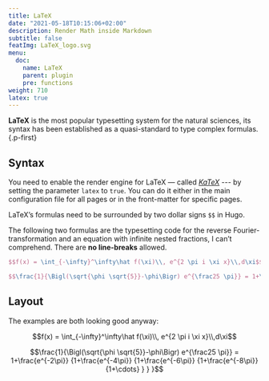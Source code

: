 ```yaml
---
title: LaTeX
date: "2021-05-18T10:15:06+02:00"
description: Render Math inside Markdown
subtitle: false
featImg: LaTeX_logo.svg
menu:
  doc:
    name: LaTeX
    parent: plugin
    pre: functions
weight: 710
latex: true
---
```


**LaTeX** is the most popular typesetting system for the natural sciences, its syntax has been established as a quasi-standard to type complex formulas.
{.p-first} <!--more-->

## Syntax

You need to enable the render engine for LaTeX — called [_KaTeX_][katex] --- by setting the parameter `latex` to `true`. You can do it either in the main configuration file for all pages or in the front-matter for specific pages.

LaTeX’s formulas need to be surrounded by two dollar signs `$$` in Hugo.

The following two formulas are the typesetting code for the reverse Fourier-transformation and an equation with infinite nested fractions, I can’t comprehend. There are **no line-breaks** allowed.

```latex
$$f(x) = \int_{-\infty}^\infty\hat f(\xi)\\, e^{2 \pi i \xi x}\\,d\xi$$

$$\frac{1}{\Bigl(\sqrt{\phi \sqrt{5}}-\phi\Bigr) e^{\frac25 \pi}} = 1+\frac{e^{-2\pi}} {1+\frac{e^{-4\pi}} {1+\frac{e^{-6\pi}} {1+\frac{e^{-8\pi}} {1+\cdots} } } }$$
```

## Layout

The examples are both looking good anyway:

$$f(x) = \int_{-\infty}^\infty\hat f(\xi)\\, e^{2 \pi i \xi x}\\,d\xi$$

$$\frac{1}{\Bigl(\sqrt{\phi \sqrt{5}}-\phi\Bigr) e^{\frac25 \pi}} = 1+\frac{e^{-2\pi}} {1+\frac{e^{-4\pi}} {1+\frac{e^{-6\pi}} {1+\frac{e^{-8\pi}} {1+\cdots} } } }$$

[katex]: https://katex.org
